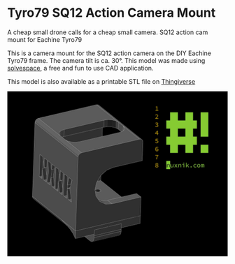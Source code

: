 # Tyro79 SQ12 Action Camera Mount

A cheap small drone calls for a cheap small camera. SQ12 action cam mount for Eachine Tyro79

This is a camera mount for the SQ12 action camera on the DIY Eachine Tyro79 frame. The camera tilt is ca. 30°. This model was made using [solvespace](https://solvespace.com/index.pl), a free and fun to use CAD application.

This model is also available as a printable STL file on [Thingiverse](https://www.thingiverse.com/thing:4700483)

![Model](img/model.jpg)
